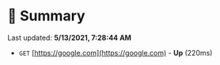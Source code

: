 # 📖 Summary
Last updated: **5/13/2021, 7:28:44 AM**

- `GET` [https://google.com](https://google.com) - **Up** (220ms)
